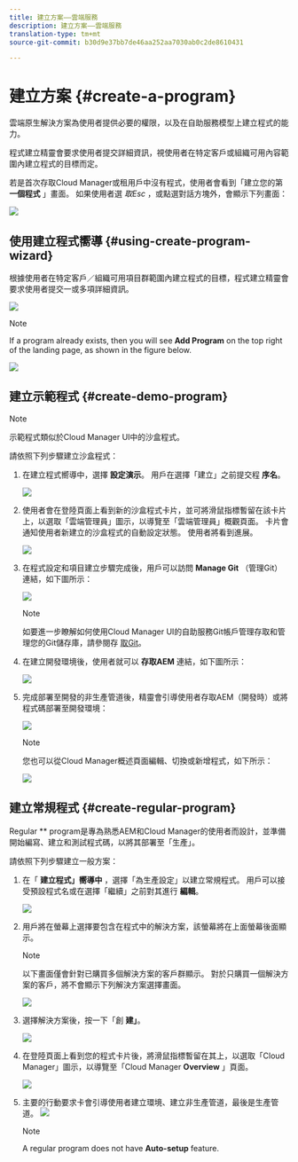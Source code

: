 ```yaml
---
title: 建立方案——雲端服務
description: 建立方案——雲端服務
translation-type: tm+mt
source-git-commit: b30d9e37bb7de46aa252aa7030ab0c2de8610431

---
```



# 建立方案 {#create-a-program}

雲端原生解決方案為使用者提供必要的權限，以及在自助服務模型上建立程式的能力。

程式建立精靈會要求使用者提交詳細資訊，視使用者在特定客戶或組織可用內容範圍內建立程式的目標而定。

若是首次存取Cloud Manager或租用戶中沒有程式，使用者會看到「建立您的第 **一個程式** 」畫面。 如果使用者選 *取Esc* ，或點選對話方塊外，會顯示下列畫面：

![](assets/create-program1.png)


## 使用建立程式嚮導 {#using-create-program-wizard}

根據使用者在特定客戶／組織可用項目群範圍內建立程式的目標，程式建立精靈會要求使用者提交一或多項詳細資訊。

![](assets/create-program-2.png)

>[!NOTE]
>If a program already exists, then you will see **Add Program** on the top right of the landing page, as shown in the figure below.

![](assets/create-program-add.png)

## 建立示範程式 {#create-demo-program}

>[!NOTE]
>示範程式類似於Cloud Manager UI中的沙盒程式。

請依照下列步驟建立沙盒程式：

1. 在建立程式嚮導中，選擇 **設定演示**。 用戶在選擇「建立」之前提交程 **序名**。

   ![](assets/create-program-setupdemo.png)

1. 使用者會在登陸頁面上看到新的沙盒程式卡片，並可將滑鼠指標暫留在該卡片上，以選取「雲端管理員」圖示，以導覽至「雲端管理員」概觀頁面。 卡片會通知使用者新建立的沙盒程式的自動設定狀態。 使用者將看到進展。

   ![](assets/program-create-setupdemo2.png)

1. 在程式設定和項目建立步驟完成後，用戶可以訪問 **Manage Git** （管理Git）連結，如下圖所示：

   ![](assets/create-program4.png)

   >[!NOTE]
   >
   >如要進一步瞭解如何使用Cloud Manager UI的自助服務Git帳戶管理存取和管理您的Git儲存庫，請參閱存 [取Git](/help/implementing/cloud-manager/accessing-git.md)。


1. 在建立開發環境後，使用者就可以 **存取AEM** 連結，如下圖所示：

   ![](assets/create-program-5.png)

1. 完成部署至開發的非生產管道後，精靈會引導使用者存取AEM（開發時）或將程式碼部署至開發環境：

   ![](assets/create-program-setup-deploy.png)

   >[!NOTE]
   >您也可以從Cloud Manager概述頁面編輯、切換或新增程式，如下所示：

   ![](assets/create-program-a1.png)



## 建立常規程式 {#create-regular-program}

Regular ** program是專為熟悉AEM和Cloud Manager的使用者而設計，並準備開始編寫、建立和測試程式碼，以將其部署至「生產」。

請依照下列步驟建立一般方案：

1. 在「 **建立程式」嚮導中** ，選擇「為生產設定」以建立常規程式。 用戶可以接受預設程式名或在選擇「繼續」之前對其進行 **編輯**。

   ![](assets/set-up-prod1.png)

1. 用戶將在螢幕上選擇要包含在程式中的解決方案，該螢幕將在上面螢幕後面顯示。



   >[!NOTE]
   >
   >以下畫面僅會針對已購買多個解決方案的客戶群顯示。 對於只購買一個解決方案的客戶，將不會顯示下列解決方案選擇畫面。

   ![](assets/set-up-prod2.png)

1. 選擇解決方案後，按一下「創 **建」**。

   ![](assets/set-up-prod3.png)

1. 在登陸頁面上看到您的程式卡片後，將滑鼠指標暫留在其上，以選取「Cloud Manager」圖示，以導覽至「Cloud Manager **Overview** 」頁面。

   ![](assets/set-up-prod4.png)

1. 主要的行動要求卡會引導使用者建立環境、建立非生產管道，最後是生產管道。
   ![](assets/set-up-prod5.png)


   >[!NOTE]
   >
   >A regular program does not have **Auto-setup** feature.





